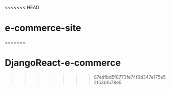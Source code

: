 <<<<<<< HEAD
# e-commerce-site
=======
# DjangoReact-e-commerce
>>>>>>> 87edfbd5f8773fe74f6d347e175e52f53b1b78e5
